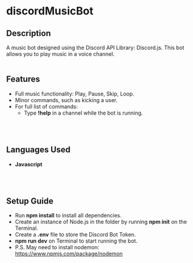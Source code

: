 <h1>discordMusicBot</h1>

<h2>Description</h2>
A music bot designed using the Discord API Library: Discord.js. This bot allows you to play music in a voice channel.
<br>
<br>
<h2>Features</h2>

- Full music functionality: Play, Pause, Skip, Loop.
- Minor commands, such as kicking a user.
- For full list of commands:
    - Type <b>!help</b> in a channel while the bot is running.
<br>
<br>
<h2>Languages Used</h2>

- <b>Javascript</b>
<br>
<br>
<h2>Setup Guide</h2>

- Run <b>npm install</b> to install all dependencies.
- Create an instance of Node.js in the folder by running <b>npm init</b> on the Terminal.
- Create a <b>.env</b> file to store the Discord Bot Token.
- <b>npm run dev</b> on Terminal to start running the bot.
- P.S. May need to install nodemon: https://www.npmjs.com/package/nodemon